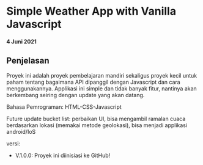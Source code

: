 # Simple Weather App with Vanilla Javascript

#### 4 Juni 2021

## Penjelasan

Proyek ini adalah proyek pembelajaran mandiri sekaligus proyek kecil untuk paham tentang bagaimana API dipanggil dengan Javascript dan cara menggunakannya. Applikasi ini simple dan tidak banyak fitur, nantinya akan berkembang seiring dengan update yang akan datang.

Bahasa Pemrograman: HTML-CSS-Javascript

Future update bucket list: perbaikan UI, bisa mengambil ramalan cuaca berdasarkan lokasi (memakai metode geolokasi), bisa menjadi applikasi android/IoS

versi:

- V.1.0.0: Proyek ini diinisiasi ke GitHub!
